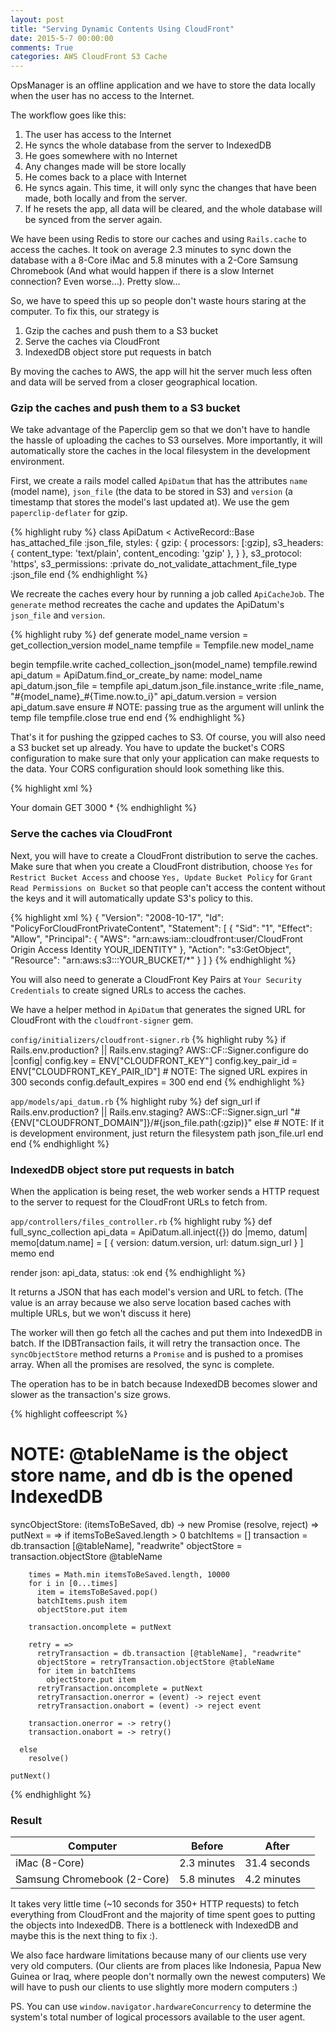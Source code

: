```yaml
---
layout: post
title: "Serving Dynamic Contents Using CloudFront"
date: 2015-5-7 00:00:00
comments: True
categories: AWS CloudFront S3 Cache
---
```


OpsManager is an offline application and we have to store the data locally when the user has no access to the Internet.

The workflow goes like this:

1. The user has access to the Internet
2. He syncs the whole database from the server to IndexedDB
3. He goes somewhere with no Internet
4. Any changes made will be store locally
5. He comes back to a place with Internet
6. He syncs again. This time, it will only sync the changes that have been made, both locally and from the server.
7. If he resets the app, all data will be cleared, and the whole database will be synced from the server again.

We have been using Redis to store our caches and using `Rails.cache` to access the caches. It took on average 2.3 minutes
to sync down the database with a 8-Core iMac and 5.8 minutes with a 2-Core Samsung Chromebook (And what would happen
if there is a slow Internet connection? Even worse...). Pretty slow...

So, we have to speed this up so people don't waste hours staring at the computer. To fix this, our strategy is

1. Gzip the caches and push them to a S3 bucket
2. Serve the caches via CloudFront
3. IndexedDB object store put requests in batch

By moving the caches to AWS, the app will hit the server much less often and data will be served from a closer geographical location.

### Gzip the caches and push them to a S3 bucket

We take advantage of the Paperclip gem so that we don't have to handle the hassle
of uploading the caches to S3 ourselves. More importantly, it will automatically
store the caches in the local filesystem in the development environment.

First, we create a rails model called `ApiDatum` that has the attributes `name` (model name),
`json_file` (the data to be stored in S3) and `version` (a timestamp that stores the model's last updated at).
We use the gem `paperclip-deflater` for gzip.

{% highlight ruby %}
class ApiDatum < ActiveRecord::Base
  has_attached_file :json_file,
    styles: {
      gzip: {
        processors: [:gzip],
        s3_headers: { content_type: 'text/plain', content_encoding: 'gzip' },
      }
    },
    s3_protocol: 'https',
    s3_permissions: :private
  do_not_validate_attachment_file_type :json_file
end
{% endhighlight %}

We recreate the caches every hour by running a job called `ApiCacheJob`. The `generate` method recreates
the cache and updates the ApiDatum's `json_file` and `version`.

{% highlight ruby %}
def generate model_name
  version = get_collection_version model_name
  tempfile = Tempfile.new model_name

  begin
    tempfile.write cached_collection_json(model_name)
    tempfile.rewind
    api_datum = ApiDatum.find_or_create_by name: model_name
    api_datum.json_file = tempfile
    api_datum.json_file.instance_write :file_name, "#{model_name}_#{Time.now.to_i}"
    api_datum.version = version
    api_datum.save
  ensure
    # NOTE: passing true as the argument will unlink the temp file
    tempfile.close true
  end
end
{% endhighlight %}

That's it for pushing the gzipped caches to S3. Of course, you will also need a S3 bucket set up already.
You have to update the bucket's CORS configuration to make sure that only your application can make requests
to the data. Your CORS configuration should look something like this.

{% highlight xml %}
<?xml version="1.0" encoding="UTF-8"?>
<CORSConfiguration xmlns="http://s3.amazonaws.com/doc/2006-03-01/">
  <CORSRule>
    <AllowedOrigin>Your domain</AllowedOrigin>
    <AllowedMethod>GET</AllowedMethod>
    <MaxAgeSeconds>3000</MaxAgeSeconds>
    <AllowedHeader>*</AllowedHeader>
  </CORSRule>
</CORSConfiguration>
{% endhighlight %}

### Serve the caches via CloudFront

Next, you will have to create a CloudFront distribution to serve the caches.
Make sure that when you create a CloudFront distribution, choose `Yes` for
`Restrict Bucket Access` and choose `Yes, Update Bucket Policy` for
`Grant Read Permissions on Bucket` so that people can't access the content
without the keys and it will automatically update S3's policy to this.

{% highlight xml %}
{
  "Version": "2008-10-17",
  "Id": "PolicyForCloudFrontPrivateContent",
  "Statement": [
    {
      "Sid": "1",
      "Effect": "Allow",
      "Principal": {
        "AWS": "arn:aws:iam::cloudfront:user/CloudFront Origin Access Identity YOUR_IDENTITY"
      },
      "Action": "s3:GetObject",
      "Resource": "arn:aws:s3:::YOUR_BUCKET/*"
    }
  ]
}
{% endhighlight %}

You will also need to generate a CloudFront Key Pairs at `Your Security Credentials`
to create signed URLs to access the caches.

We have a helper method in `ApiDatum` that generates the signed URL for CloudFront with the `cloudfront-signer` gem.

`config/initializers/cloudfront-signer.rb`
{% highlight ruby %}
if Rails.env.production? || Rails.env.staging?
  AWS::CF::Signer.configure do |config|
    config.key = ENV["CLOUDFRONT_KEY"]
    config.key_pair_id  = ENV["CLOUDFRONT_KEY_PAIR_ID"]
    # NOTE: The signed URL expires in 300 seconds
    config.default_expires = 300
  end
end
{% endhighlight %}

`app/models/api_datum.rb`
{% highlight ruby %}
def sign_url
  if Rails.env.production? || Rails.env.staging?
    AWS::CF::Signer.sign_url "#{ENV["CLOUDFRONT_DOMAIN"]}/#{json_file.path(:gzip)}"
  else
    # NOTE: If it is development environment, just return the filesystem path
    json_file.url
  end
end
{% endhighlight %}

### IndexedDB object store put requests in batch

When the application is being reset, the web worker sends a HTTP request to the server to request for
the CloudFront URLs to fetch from.

`app/controllers/files_controller.rb`
{% highlight ruby %}
def full_sync_collection
  api_data = ApiDatum.all.inject({}) do |memo, datum|
    memo[datum.name] = [ { version: datum.version, url: datum.sign_url } ]
    memo
  end

  render json: api_data, status: :ok
end
{% endhighlight %}

It returns a JSON that has each model's version and URL to fetch. (The value is an array because
we also serve location based caches with multiple URLs, but we won't discuss it here)

The worker will then go fetch all the caches and put them into IndexedDB in batch. If the IDBTransaction
fails, it will retry the transaction once. The `syncObjectStore` method returns a `Promise` and is pushed
to a promises array. When all the promises are resolved, the sync is complete.

The operation has to be in batch because IndexedDB becomes slower and slower as the transaction's size grows.

{% highlight coffeescript %}
# NOTE: @tableName is the object store name, and db is the opened IndexedDB
syncObjectStore: (itemsToBeSaved, db) ->
  new Promise (resolve, reject) =>
    putNext = =>
      if itemsToBeSaved.length > 0
        batchItems = []
        transaction = db.transaction [@tableName], "readwrite"
        objectStore = transaction.objectStore @tableName

        times = Math.min itemsToBeSaved.length, 10000
        for i in [0...times]
          item = itemsToBeSaved.pop()
          batchItems.push item
          objectStore.put item

        transaction.oncomplete = putNext

        retry = =>
          retryTransaction = db.transaction [@tableName], "readwrite"
          objectStore = retryTransaction.objectStore @tableName
          for item in batchItems
            objectStore.put item
          retryTransaction.oncomplete = putNext
          retryTransaction.onerror = (event) -> reject event
          retryTransaction.onabort = (event) -> reject event

        transaction.onerror = -> retry()
        transaction.onabort = -> retry()

      else
        resolve()

    putNext()
{% endhighlight %}

### Result

| Computer                     | Before      | After        |
| ---------------------------- | ----------- | ------------ |
| iMac (8-Core)                | 2.3 minutes | 31.4 seconds |
| Samsung Chromebook (2-Core)  | 5.8 minutes | 4.2 minutes  |

It takes very little time (~10 seconds for 350+ HTTP requests) to fetch everything from CloudFront
and the majority of time spent goes to putting the objects into IndexedDB. There is a bottleneck
with IndexedDB and maybe this is the next thing to fix :).

We also face hardware limitations because many of our clients use very very old computers. (Our clients
are from places like Indonesia, Papua New Guinea or Iraq, where people don't normally own the newest computers)
We will have to push our clients to use slightly more modern computers :)

PS. You can use `window.navigator.hardwareConcurrency` to determine the system's total number of logical processors available to the user agent.
